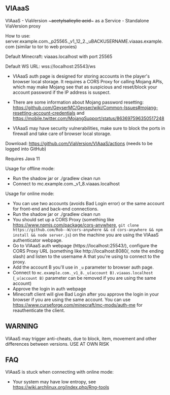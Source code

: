VIAaaS
---

VIAaaS - ViaVersion ~~~acetylsalicylic acid~~~ as a Service - Standalone ViaVersion proxy

How to use: server.example.com._p25565._v1_12_2._uBACKUSERNAME.viaaas.example.com (similar to tor to web proxies)

Default Minecraft: viaaas.localhost with port 25565

Default WS URL: wss://localhost:25543/ws

- VIAaaS auth page is designed for storing accounts in the player's browser local storage.
 It requires a CORS Proxy for calling Mojang APIs, which may make Mojang see that
 as suspicious and reset/block your account password if the IP address is suspect.

- There are some information about Mojang password resetting:
  https://github.com/GeyserMC/Geyser/wiki/Common-Issues#mojang-resetting-account-credentials and
  https://mobile.twitter.com/MojangSupport/status/863697596350517248

- VIAaaS may have security vulnerabilities, make sure to block the ports in firewall and take care of browser local storage.

Download: https://github.com/ViaVersion/VIAaaS/actions (needs to be logged into GitHub)

Requires Java 11

Usage for offline mode:
- Run the shadow jar or ./gradlew clean run
- Connect to mc.example.com._v1_8.viaaas.localhost

Usage for online mode:
- You can use two accounts (avoids Bad Login error) or the same account for front-end and back-end connections.
- Run the shadow jar or ./gradlew clean run
- You should set up a CORS Proxy (something like https://www.npmjs.com/package/cors-anywhere, ```git clone https://github.com/Rob--W/cors-anywhere && cd cors-anywhere && npm install && node server.js```) on the machine you are using the VIAaaS authenticator webpage.
- Go to VIAaaS auth webpage (https://localhost:25543/), configure the CORS Proxy URL (something like http://localhost:8080/,
  note the ending slash) and listen to the username A that you're using to connect to the proxy.
- Add the account B you'll use in ```_u``` parameter to browser auth page.
- Connect to ```mc.example.com._v1_8._u(account B).viaaas.localhost``` (```_u(account B)``` parameter can be removed if you are using the same account)
- Approve the login in auth webpage
- Minecraft client will give Bad Login after you approve the login in your browser if you are using the same account. You can use
  https://www.curseforge.com/minecraft/mc-mods/auth-me for reauthenticate the client.

## WARNING
VIAaaS may trigger anti-cheats, due to block, item, movement and other differences between versions. USE AT OWN RISK

## FAQ
VIAaaS is stuck when connecting with online mode:
- Your system may have low entropy, see https://wiki.archlinux.org/index.php/Rng-tools
